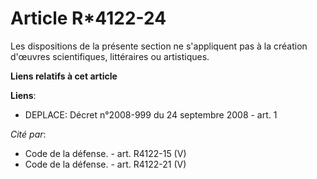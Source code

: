 # Article R*4122-24

Les dispositions de la présente section ne s'appliquent pas à la création d'œuvres scientifiques, littéraires ou artistiques.

**Liens relatifs à cet article**

**Liens**:

  - DEPLACE: Décret n°2008-999 du 24 septembre 2008 - art. 1

_Cité par_:

  - Code de la défense. - art. R4122-15 (V)
  - Code de la défense. - art. R4122-21 (V)
